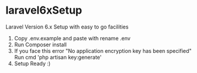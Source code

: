 # laravel6xSetup
Laravel Version 6.x Setup with easy to go facilities 
1) Copy .env.example and paste with rename .env
2) Run Composer install
3) If you face this error
   "No application encryption key has been specified"
   Run cmd 'php artisan key:generate'
4) Setup Ready :)
